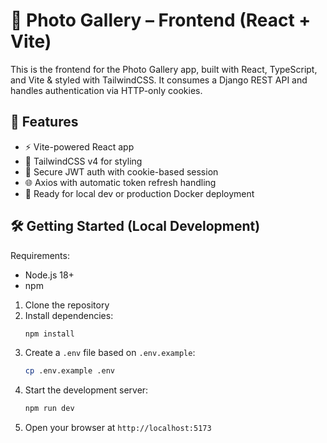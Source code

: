 # 📸 Photo Gallery – Frontend (React + Vite)

This is the frontend for the Photo Gallery app, built with React, TypeScript, and Vite & styled with TailwindCSS. It consumes a Django REST API and handles authentication via HTTP-only cookies.

## 🚀 Features

- ⚡️ Vite-powered React app
- 🎨 TailwindCSS v4 for styling
- 🔐 Secure JWT auth with cookie-based session
- 🌐 Axios with automatic token refresh handling
- 🧪 Ready for local dev or production Docker deployment

## 🛠️ Getting Started (Local Development)

Requirements:

- Node.js 18+
- npm

1. Clone the repository
2. Install dependencies:
   ```bash
   npm install
   ```
3. Create a `.env` file based on `.env.example`:
   ```bash
   cp .env.example .env
   ```
4. Start the development server:
   ```bash
   npm run dev
   ```
5. Open your browser at `http://localhost:5173`
